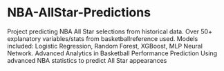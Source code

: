 # NBA-AllStar-Predictions
Project predicting NBA All Star selections from historical data. Over 50+ explanatory variables/stats from basketballreference used. Models included: Logistic Regression, Random Forest, XGBoost, MLP Neural Network.  Advanced Analytics in Basketball Performance Prediction Using advanced NBA statistics to predict All Star appearances
